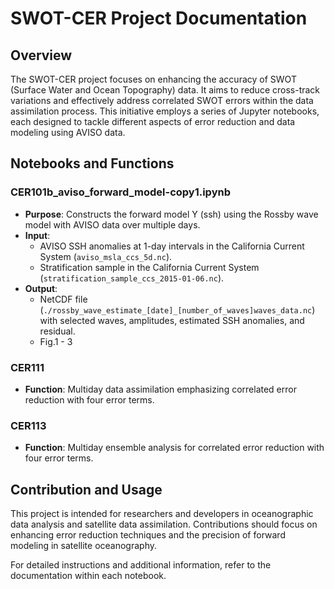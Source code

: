 # SWOT-CER Project Documentation

## Overview
The SWOT-CER project focuses on enhancing the accuracy of SWOT (Surface Water and Ocean Topography) data. It aims to reduce cross-track variations and effectively address correlated SWOT errors within the data assimilation process. This initiative employs a series of Jupyter notebooks, each designed to tackle different aspects of error reduction and data modeling using AVISO data.

## Notebooks and Functions

### CER101b_aviso_forward_model-copy1.ipynb
- **Purpose**: Constructs the forward model Y (ssh) using the Rossby wave model with AVISO data over multiple days.
- **Input**:
  - AVISO SSH anomalies at 1-day intervals in the California Current System (`aviso_msla_ccs_5d.nc`).
  - Stratification sample in the California Current System (`stratification_sample_ccs_2015-01-06.nc`).
- **Output**:
  - NetCDF file (`./rossby_wave_estimate_[date]_[number_of_waves]waves_data.nc`) with selected waves, amplitudes, estimated SSH anomalies, and residual.
  - Fig.1 - 3

### CER111
- **Function**: Multiday data assimilation emphasizing correlated error reduction with four error terms.

### CER113
- **Function**: Multiday ensemble analysis for correlated error reduction with four error terms.

## Contribution and Usage
This project is intended for researchers and developers in oceanographic data analysis and satellite data assimilation. Contributions should focus on enhancing error reduction techniques and the precision of forward modeling in satellite oceanography.

For detailed instructions and additional information, refer to the documentation within each notebook.
